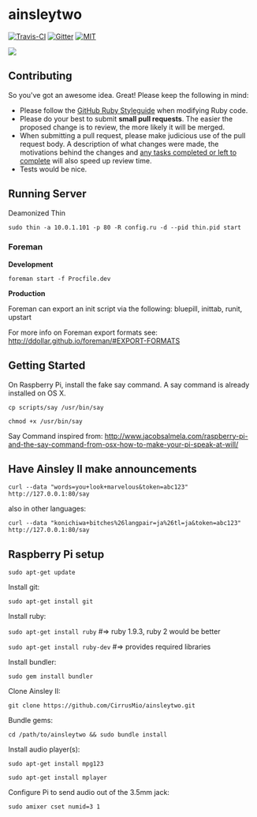 ainsleytwo
==========
[![Travis-CI](https://travis-ci.org/CirrusMio/ainsleytwo.svg)](https://travis-ci.org/CirrusMio/ainsleytwo)
[![Gitter](https://badges.gitter.im/JoinChat.svg)](https://gitter.im/CirrusMio/ainsleytwo?utm_source=badge&utm_medium=badge&utm_campaign=pr-badge&utm_content=badge)
[![MIT](http://img.shields.io/packagist/l/doctrine/orm.svg)](https://github.com/CirrusMio/ainsleytwo/blob/master/LICENSE)

![](http://i.imgur.com/3uwBUxl.jpg)

## Contributing

So you've got an awesome idea. Great! Please keep the following in mind:

* Please follow the [GitHub Ruby Styleguide](https://github.com/styleguide/ruby)
  when modifying Ruby code.
* Please do your best to submit **small pull requests**. The easier the proposed
  change is to review, the more likely it will be merged.
* When submitting a pull request, please make judicious use of the pull request
  body. A description of what changes were made, the motivations behind the
  changes and [any tasks completed or left to complete](http://git.io/gfm-tasks)
  will also speed up review time.
* Tests would be nice.

## Running Server

Deamonized Thin

`sudo thin -a 10.0.1.101 -p 80 -R config.ru -d --pid thin.pid start`

### Foreman

**Development**

`foreman start -f Procfile.dev`

**Production**

Foreman can export an init script via the following: bluepill, inittab, runit, upstart

For more info on Foreman export formats see:
http://ddollar.github.io/foreman/#EXPORT-FORMATS

## Getting Started

On Raspberry Pi, install the fake say command. A say command is already installed on OS X.

`cp scripts/say /usr/bin/say`

`chmod +x /usr/bin/say`

Say Command inspired from:
http://www.jacobsalmela.com/raspberry-pi-and-the-say-command-from-osx-how-to-make-your-pi-speak-at-will/

## Have Ainsley II make announcements

`curl --data "words=you+look+marvelous&token=abc123" http://127.0.0.1:80/say`

also in other languages:

`curl --data "konichiwa+bitches%26langpair=ja%26tl=ja&token=abc123" http://127.0.0.1:80/say`

## Raspberry Pi setup

`sudo apt-get update`

Install git:

`sudo apt-get install git`

Install ruby:

`sudo apt-get install ruby` #=> ruby 1.9.3, ruby 2 would be better

`sudo apt-get install ruby-dev` #=> provides required libraries

Install bundler:

`sudo gem install bundler`

Clone Ainsley II:

`git clone https://github.com/CirrusMio/ainsleytwo.git`

Bundle gems:

`cd /path/to/ainsleytwo && sudo bundle install`

Install audio player(s):

`sudo apt-get install mpg123`

`sudo apt-get install mplayer`

Configure Pi to send audio out of the 3.5mm jack:

`sudo amixer cset numid=3 1`

